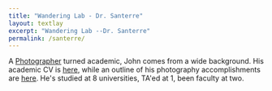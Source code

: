 ```yaml
---
title: "Wandering Lab - Dr. Santerre"
layout: textlay
excerpt: "Wandering Lab --Dr. Santerre"
permalink: /santerre/
---
```


A [Photographer](https://www.instgram.com/scrocco) turned academic, John comes from a wide background.  His academic CV is [here](https://www.google.com), while an outline of his photography accomplishments are [here](https://www.google.com).  He's studied at 8 universities, TA'ed at 1, been faculty at two.
